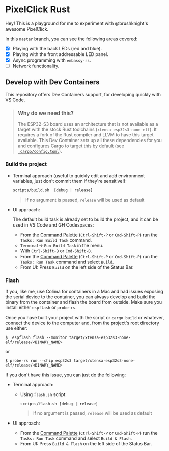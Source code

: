 # PixelClick Rust

Hey! This is a playground for me to experiment with @brushknight's awesome PixelClick.

In this `master` branch, you can see the following areas covered:

- [x] Playing with the back LEDs (red and blue).
- [x] Playing with the front addressable LED panel.
- [x] Async programming with `embassy-rs`.
- [ ] Network functionality.

## Develop with Dev Containers
This repository offers Dev Containers support, for developing quickly with VS Code.

> ### Why do we need this?
> The ESP32-S3 board uses an architecture that is not available as a target with the stock Rust toolchains (`xtensa-esp32s3-none-elf`). It requires a fork of the Rust compiler and LLVM to have this target available. This Dev Container sets up all these dependencies for you and configures Cargo to target this by default (see [`.cargo/config.toml`](../.cargo/config.toml)).

### Build the project
- Terminal approach (useful to quickly edit and add environment variables, just don't commit them if they're sensitive!):

    ```
    scripts/build.sh  [debug | release]
    ```
    > If no argument is passed, `release` will be used as default


-  UI approach:

    The default build task is already set to build the project, and it can be used
    in VS Code and GH Codespaces:
    - From the [Command Palette](https://code.visualstudio.com/docs/getstarted/userinterface#_command-palette) (`Ctrl-Shift-P` or `Cmd-Shift-P`) run the `Tasks: Run Build Task` command.
    - `Terminal`-> `Run Build Task` in the menu.
    - With `Ctrl-Shift-B` or `Cmd-Shift-B`.
    - From the [Command Palette](https://code.visualstudio.com/docs/getstarted/userinterface#_command-palette) (`Ctrl-Shift-P` or `Cmd-Shift-P`) run the `Tasks: Run Task` command and
    select `Build`.
    - From UI: Press `Build` on the left side of the Status Bar.

### Flash

If you, like me, use Colima for containers in a Mac and had issues exposing the serial device to the container, you can always develop and build the binary from the container and flash the board from outside. Make sure you install either `espflash` or `probe-rs`.

Once you have built your project with the script or `cargo build` or whatever, connect the device to the computer and, from the project's root directory use either:

```console
$  espflash flash --monitor target/xtensa-esp32s3-none-elf/release/<BINARY_NAME> 
```

or

```console
$ probe-rs run --chip esp32s3 target/xtensa-esp32s3-none-elf/release/<BINARY_NAME>
```

If you don't have this issue, you can just do the following:

- Terminal approach:
  - Using `flash.sh` script:

    ```
    scripts/flash.sh [debug | release]
    ```
    > If no argument is passed, `release` will be used as default

- UI approach:
    - From the [Command Palette](https://code.visualstudio.com/docs/getstarted/userinterface#_command-palette) (`Ctrl-Shift-P` or `Cmd-Shift-P`) run the `Tasks: Run Task` command and
    select `Build & Flash`.
    - From UI: Press `Build & Flash` on the left side of the Status Bar.
